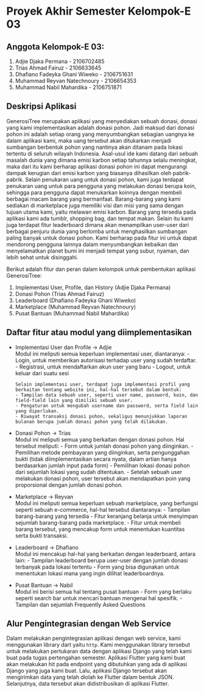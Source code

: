 # Proyek Akhir Semester Kelompok-E 03

## Anggota Kelompok-E 03:

1. Adjie Djaka Permana - 2106702485
2. Trias Ahmad Fairuz - 2106633645
3. Dhafiano Fadeyka Ghani Wiweko - 2106751631
4. Muhammad Reyvan Natechnoury - 2106654353
5. Muhammad Nabil Mahardika - 2106751871

## Deskripsi Aplikasi

GenerosiTree merupakan aplikasi yang menyediakan sebuah donasi, donasi yang kami implementasikan adalah donasi pohon. Jadi maksud dari donasi pohon ini adalah setiap orang yang menyumbangkan sebagian uangnya ke dalam aplikasi kami, maka uang tersebut akan ditukarkan menjadi sumbangan berbentuk pohon yang nantinya akan ditanam pada lokasi tertentu di seluruh wilayah Indonesia. Asal-usul ide kami datang dari sebuah masalah dunia yang dimana emisi karbon setiap tahunnya selalu meningkat, maka dari itu kami berharap aplikasi donasi pohon ini dapat mengurangi dampak kerugian dari emisi karbon yang biasanya dihasilkan oleh pabrik-pabrik. Selain penukaran uang untuk donasi pohon, kami juga terdapat penukaran uang untuk para pengguna yang melakukan donasi berupa koin, sehingga para pengguna dapat menukarkan koinnya dengan membeli berbagai macam barang yang bermanfaat. Barang-barang yang kami sediakan di marketplace juga memiliki visi dan misi yang sama dengan tujuan utama kami, yaitu melawan emisi karbon. Barang yang tersedia pada aplikasi kami ada tumblr, shopping bag, dan tempat makan. Selain itu kami juga terdapat fitur leaderboard dimana akan menampilkan user-user dari berbagai penjuru dunia yang berlomba untuk menghasilkan sumbangan paling banyak untuk donasi pohon. Kami berharap pada fitur ini untuk dapat mendorong pengguna lainnya dalam menyumbangkan kebaikan dan menyelamatkan planet bumi ini menjadi tempat yang subur, nyaman, dan lebih sehat untuk disinggahi.

Berikut adalah fitur dan peran dalam kelompok untuk pembentukan aplikasi GenerosiTree:

1. Implementasi User, Profile, dan History (Adjie Djaka Permana)
2. Donasi Pohon (Trias Ahmad Fairuz)
3. Leaderboard (Dhafiano Fadeyka Ghani Wiweko)
4. Marketplace (Muhammad Reyvan Natechnoury)
5. Pusat Bantuan (Muhammad Nabil Mahardika)

## Daftar fitur atau modul yang diimplementasikan

- Implementasi User dan Profile -> Adjie  
  Modul ini meliputi semua keperluan implementasi user, diantaranya: - Login, untuk memberikan autorisasi terhadap user yang sudah terdaftar. - Registrasi, untuk mendaftarkan akun user yang baru - Logout, untuk keluar dari suatu sesi

      Selain implementasi user, terdapat juga implementasi profil yang berkaitan tentang website ini, hal-hal tersebut dalam bentuk:
      - Tampilan data sebuah user, seperti user name, password, koin, dan field-field lain yang dimiliki sebuah user.
      - Pengaturan untuk mengubah username dan password, serta field lain yang diperlukan.
      - Riwayat transaksi donasi pohon, sekaligus menunjukkan laporan bulanan berupa jumlah donasi pohon yang telah dilakukan.

- Donasi Pohon -> Trias  
  Modul ini meliputi semua yang berkaitan dengan donasi pohon. Hal tersebut meliputi: - Form untuk jumlah donasi pohon yang diinginkan. - Pemilihan metode pembayaran yang diinginkan, serta pengunggahan bukti (tidak diimplementasikan secara nyata, dalam artian hanya berdasarkan jumlah input pada form) - Pemilihan lokasi donasi pohon dari sejumlah lokasi yang sudah ditentukan. - Setelah sebuah user melakukan donasi pohon, user tersebut akan mendapatkan poin yang proporsional dengan jumlah donasi pohon.

- Marketplace -> Reyvan  
  Modul ini meliputi semua keperluan sebuah marketplace, yang berfungsi seperti sebuah e-commerce, hal-hal tersebut diantaranya: - Tampilan barang-barang yang tersedia - Fitur keranjang belanja untuk menyimpan sejumlah barang-barang pada marketplace. - Fitur untuk membeli barang tersebut, yang mencakup form untuk menentukan kuantitas serta bukti transaksi.

- Leaderboard -> Dhafiano  
  Modul ini mencakup hal-hal yang berkaitan dengan leaderboard, antara lain: - Tampilan leaderboard berupa user-user dengan jumlah donasi terbanyak pada lokasi tertentu - Form yang bisa digunakan untuk menentukan lokasi mana yang ingin dilihat leaderboardnya.

- Pusat Bantuan -> Nabil  
  Modul ini berisi semua hal tentang pusat bantuan - Form yang berlaku seperti search bar untuk mencari bantuan mengenai hal spesifik. - Tampilan dan sejumlah Frequently Asked Questions

## Alur Pengintegrasian dengan Web Service

Dalam melakukan pengintegrasian aplikasi dengan web service, kami menggunakan library dart yaitu `http`. Kami menggunakan library tersebut untuk melakukan pertukaran data dengan aplikasi Django yang telah kami buat pada tugas pertengahan semester. Aplikasi Flutter yang kami buat akan melakukan hit pada endpoint yang dibutuhkan yang ada di aplikasi Django yang juga kami buat. Lalu, aplikasi Django tersebut akan mengirimkan data yang telah diolah ke Flutter dalam bentuk JSON. Selanjutnya, data tersebut akan didistribusikan di aplikasi Flutter.
